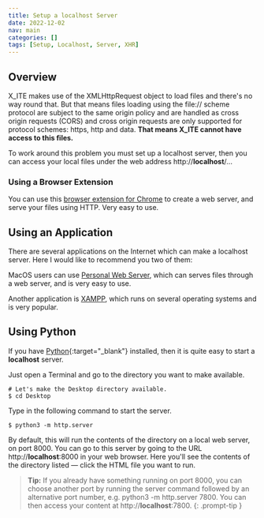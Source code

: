 ```yaml
---
title: Setup a localhost Server
date: 2022-12-02
nav: main
categories: []
tags: [Setup, Localhost, Server, XHR]
---
```

## Overview

X_ITE makes use of the XMLHttpRequest object to load files and there's no way round that. But that means files loading using the file:// scheme protocol are subject to the same origin policy and are handled as cross origin requests (CORS) and cross origin requests are only supported for protocol schemes: https, http and data. **That means X_ITE cannot have access to this files.**

To work around this problem you must set up a localhost server, then you can access your local files under the web address http://**localhost**/...

### Using a Browser Extension

You can use this [browser extension for Chrome](https://chrome.google.com/webstore/detail/web-server-for-chrome/ofhbbkphhbklhfoeikjpcbhemlocgigb/) to create a web server, and serve your files using HTTP. Very easy to use.

## Using an Application

There are several applications on the Internet which can make a localhost server. Here I would like to recommend you two of them:

MacOS users can use [Personal Web Server](https://apps.apple.com/de/app/personal-web-server/id1486323797?mt=12), which can serves files through a web server, and is very easy to use.

Another application is [XAMPP](https://www.apachefriends.org/index.html), which runs on several operating systems and is very popular.

## Using Python

If you have [Python](https://www.python.org){:target="_blank"} installed, then it is quite easy to start a **localhost** server.

Just open a Terminal and go to the directory you want to make available.

```console
# Let's make the Desktop directory available.
$ cd Desktop
```

Type in the following command to start the server.

```console
$ python3 -m http.server
```

By default, this will run the contents of the directory on a local web server, on port 8000. You can go to this server by going to the URL http://**localhost**:8000 in your web browser. Here you'll see the contents of the directory listed — click the HTML file you want to run.

>**Tip:** If you already have something running on port 8000, you can choose another port by running the server command followed by an alternative port number, e.g. python3 -m http.server 7800. You can then access your content at http://**localhost**:7800.
{: .prompt-tip }
